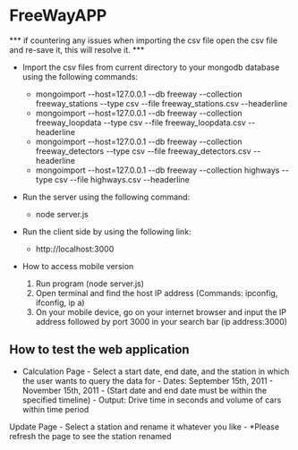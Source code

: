 # FreeWayAPP

*** if countering any issues when importing the csv file open the csv file and re-save it, this will resolve it. ***
* Import the csv files from current directory to your mongodb database using the following commands:
    - mongoimport --host=127.0.0.1 --db freeway --collection freeway_stations --type csv --file freeway_stations.csv --headerline
    - mongoimport --host=127.0.0.1 --db freeway --collection freeway_loopdata --type csv --file freeway_loopdata.csv --headerline
    - mongoimport --host=127.0.0.1 --db freeway --collection freeway_detectors --type csv --file freeway_detectors.csv --headerline
    - mongoimport --host=127.0.0.1 --db freeway --collection highways --type csv --file highways.csv --headerline

* Run the server using the following command:
    - node server.js

* Run the client side by using the following link:
    - http://localhost:3000
    
  
* How to access mobile version
    1. Run program (node server.js)
    2. Open terminal and find the host IP address (Commands: ipconfig, ifconfig, ip a)
    3. On your mobile device, go on your internet browser and input the IP address followed by port 3000 in your search bar
      (ip address:3000)
   
    
How to test the web application
-------------------------------
 
* Calculation Page
        - Select a start date, end date, and the station in which the user wants to query the data for 
        - Dates: September 15th, 2011 - November 15th, 2011
        - (Start date and end date must be within the specified timeline)
        - Output: Drive time in seconds and volume of cars within time period
   
Update Page
    - Select a station and rename it whatever you like
    - *Please refresh the page to see the station renamed
    
